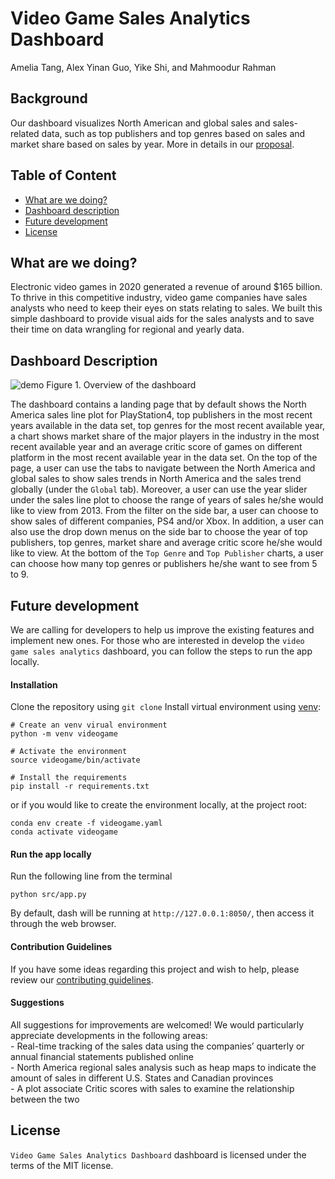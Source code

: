 Video Game Sales Analytics Dashboard
================
Amelia Tang, Alex Yinan Guo, Yike Shi, and Mahmoodur Rahman

## Background

Our dashboard visualizes North American and global sales and
sales-related data, such as top publishers and top genres based on sales
and market share based on sales by year. More in details in our
[proposal](https://github.com/UBC-MDS/video_game_sales_dashboard/blob/main/doc/proposal.md).

## Table of Content

-   [What are we doing?](#what-are-we-doing)
-   [Dashboard description](#dashboard-description)
-   [Future development](#future-development)
-   [License](#license)

## What are we doing?

Electronic video games in 2020 generated a revenue of around $165
billion. To thrive in this competitive industry, video game companies
have sales analysts who need to keep their eyes on stats relating to
sales. We built this simple dashboard to provide visual aids for the
sales analysts and to save their time on data wrangling for regional and
yearly data.

## Dashboard Description

![demo](./src/fig/demo.gif) Figure 1. Overview of the dashboard
</p>

The dashboard contains a landing page that by default shows the North
America sales line plot for PlayStation4, top publishers in the most
recent years available in the data set, top genres for the most recent
available year, a chart shows market share of the major players in the
industry in the most recent available year and an average critic score
of games on different platform in the most recent available year in the
data set. On the top of the page, a user can use the tabs to navigate
between the North America and global sales to show sales trends in North
America and the sales trend globally (under the `Global` tab). Moreover,
a user can use the year slider under the sales line plot to choose the
range of years of sales he/she would like to view from 2013. From the
filter on the side bar, a user can choose to show sales of different
companies, PS4 and/or Xbox. In addition, a user can also use the drop
down menus on the side bar to choose the year of top publishers, top
genres, market share and average critic score he/she would like to view.
At the bottom of the `Top Genre` and `Top Publisher` charts, a user can
choose how many top genres or publishers he/she want to see from 5 to 9.

## Future development

We are calling for developers to help us improve the existing features
and implement new ones. For those who are interested in develop the
`video game sales analytics` dashboard, you can follow the steps to run
the app locally.

#### Installation

Clone the repository using `git clone` Install virtual environment using
[venv](https://docs.python.org/3/library/venv.html):

    # Create an venv virual environment 
    python -m venv videogame 

    # Activate the environment 
    source videogame/bin/activate 

    # Install the requirements 
    pip install -r requirements.txt

or if you would like to create the environment locally, at the project
root:

    conda env create -f videogame.yaml
    conda activate videogame

#### Run the app locally

Run the following line from the terminal

    python src/app.py

By default, dash will be running at `http://127.0.0.1:8050/`, then
access it through the web browser.

#### Contribution Guidelines

If you have some ideas regarding this project and wish to help, please
review our [contributing guidelines](CONTRIBUTING.md).

#### Suggestions

All suggestions for improvements are welcomed! We would particularly
appreciate developments in the following areas: <br>- Real-time tracking
of the sales data using the companies’ quarterly or annual financial
statements published online <br>- North America regional sales analysis
such as heap maps to indicate the amount of sales in different U.S.
States and Canadian provinces <br>- A plot associate Critic scores with
sales to examine the relationship between the two

## License

`Video Game Sales Analytics Dashboard` dashboard is licensed under the
terms of the MIT license.
